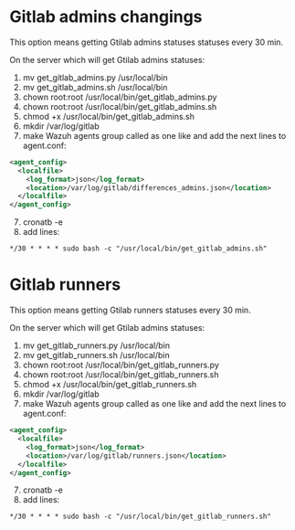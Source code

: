 # Gitlab admins changings
This option means getting Gtilab admins statuses statuses every 30 min.

On the server which will get Gtilab admins statuses:

1. mv get_gitlab_admins.py /usr/local/bin
2. mv get_gitlab_admins.sh /usr/local/bin
3. chown root:root /usr/local/bin/get_gitlab_admins.py
4. chown root:root /usr/local/bin/get_gitlab_admins.sh
5. chmod +x /usr/local/bin/get_gitlab_admins.sh
6. mkdir /var/log/gitlab
7. make Wazuh agents group called as one like and add the next lines to agent.conf:
```xml
<agent_config>
  <localfile>
    <log_format>json</log_format>
    <location>/var/log/gitlab/differences_admins.json</location>
  </localfile>
</agent_config>
```
7. cronatb -e
8. add lines:
```
*/30 * * * * sudo bash -c "/usr/local/bin/get_gitlab_admins.sh"
```

# Gitlab runners
This option means getting Gtilab runners statuses every 30 min.

On the server which will get Gtilab admins statuses:

1. mv get_gitlab_runners.py /usr/local/bin
2. mv get_gitlab_runners.sh /usr/local/bin
3. chown root:root /usr/local/bin/get_gitlab_runners.py
4. chown root:root /usr/local/bin/get_gitlab_runners.sh
5. chmod +x /usr/local/bin/get_gitlab_runners.sh
6. mkdir /var/log/gitlab
7. make Wazuh agents group called as one like and add the next lines to agent.conf:
```xml
<agent_config>
  <localfile>
    <log_format>json</log_format>
    <location>/var/log/gitlab/runners.json</location>
  </localfile>
</agent_config>
```
7. cronatb -e
8. add lines:
```
*/30 * * * * sudo bash -c "/usr/local/bin/get_gitlab_runners.sh"
```

